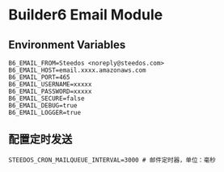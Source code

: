 # Builder6 Email Module


## Environment Variables

```shell
B6_EMAIL_FROM=Steedos <noreply@steedos.com>
B6_EMAIL_HOST=email.xxxx.amazonaws.com
B6_EMAIL_PORT=465
B6_EMAIL_USERNAME=xxxxx
B6_EMAIL_PASSWORD=xxxxx
B6_EMAIL_SECURE=false
B6_EMAIL_DEBUG=true
B6_EMAIL_LOGGER=true
```

## 配置定时发送

```
STEEDOS_CRON_MAILQUEUE_INTERVAL=3000 # 邮件定时器，单位：毫秒
```